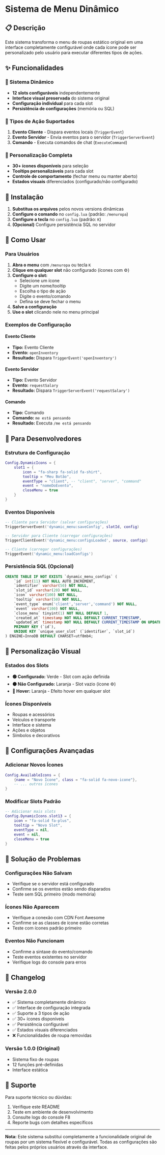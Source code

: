 # Sistema de Menu Dinâmico

## 📋 Descrição

Este sistema transforma o menu de roupas estático original em uma interface completamente configurável onde cada ícone pode ser personalizado pelo usuário para executar diferentes tipos de ações.

## ✨ Funcionalidades

### 🎯 Sistema Dinâmico
- **12 slots configuráveis** independentemente
- **Interface visual preservada** do sistema original
- **Configuração individual** para cada slot
- **Persistência de configurações** (memória ou SQL)

### 🔧 Tipos de Ação Suportados
1. **Evento Cliente** - Dispara eventos locais (`TriggerEvent`)
2. **Evento Servidor** - Envia eventos para o servidor (`TriggerServerEvent`)
3. **Comando** - Executa comandos de chat (`ExecuteCommand`)

### 🎨 Personalização Completa
- **30+ ícones disponíveis** para seleção
- **Tooltips personalizáveis** para cada slot
- **Controle de comportamento** (fechar menu ou manter aberto)
- **Estados visuais** diferenciados (configurado/não configurado)

## 🚀 Instalação

1. **Substitua os arquivos** pelos novos versions dinâmicas
2. **Configure o comando** no `config.lua` (padrão: `/menuropa`)
3. **Configure a tecla** no `config.lua` (padrão: `K`)
4. **(Opcional)** Configure persistência SQL no servidor

## 📖 Como Usar

### Para Usuários

1. **Abra o menu** com `/menuropa` ou tecla `K`
2. **Clique em qualquer slot** não configurado (ícones com ⚙)
3. **Configure o slot:**
   - Selecione um ícone
   - Digite um nome/tooltip
   - Escolha o tipo de ação
   - Digite o evento/comando
   - Defina se deve fechar o menu
4. **Salve a configuração**
5. **Use o slot** clicando nele no menu principal

### Exemplos de Configuração

#### Evento Cliente
- **Tipo:** Evento Cliente
- **Evento:** `openInventory`
- **Resultado:** Dispara `TriggerEvent('openInventory')`

#### Evento Servidor
- **Tipo:** Evento Servidor  
- **Evento:** `requestSalary`
- **Resultado:** Dispara `TriggerServerEvent('requestSalary')`

#### Comando
- **Tipo:** Comando
- **Comando:** `me está pensando`
- **Resultado:** Executa `/me está pensando`

## 🔨 Para Desenvolvedores

### Estrutura de Configuração

```lua
Config.DynamicIcons = {
    slot1 = {
        icon = "fa-sharp fa-solid fa-shirt",
        tooltip = "Meu Botão",
        eventType = "client", -- "client", "server", "command"
        event = "nomeDoEvento",
        closeMenu = true
    }
}
```

### Eventos Disponíveis

```lua
-- Cliente para Servidor (salvar configurações)
TriggerServerEvent('dynamic_menu:saveConfig', slotId, config)

-- Servidor para Cliente (carregar configurações)  
TriggerClientEvent('dynamic_menu:configsLoaded', source, configs)

-- Cliente (carregar configurações)
TriggerEvent('dynamic_menu:loadConfigs')
```

### Persistência SQL (Opcional)

```sql
CREATE TABLE IF NOT EXISTS `dynamic_menu_configs` (
    `id` int(11) NOT NULL AUTO_INCREMENT,
    `identifier` varchar(50) NOT NULL,
    `slot_id` varchar(20) NOT NULL,
    `icon` varchar(100) NOT NULL,
    `tooltip` varchar(50) NOT NULL,
    `event_type` enum('client','server','command') NOT NULL,
    `event` varchar(100) NOT NULL,
    `close_menu` tinyint(1) NOT NULL DEFAULT 1,
    `created_at` timestamp NOT NULL DEFAULT CURRENT_TIMESTAMP,
    `updated_at` timestamp NOT NULL DEFAULT CURRENT_TIMESTAMP ON UPDATE CURRENT_TIMESTAMP,
    PRIMARY KEY (`id`),
    UNIQUE KEY `unique_user_slot` (`identifier`, `slot_id`)
) ENGINE=InnoDB DEFAULT CHARSET=utf8mb4;
```

## 🎨 Personalização Visual

### Estados dos Slots
- **🟢 Configurado:** Verde - Slot com ação definida
- **🟠 Não Configurado:** Laranja - Slot vazio (ícone ⚙)
- **🔵 Hover:** Laranja - Efeito hover em qualquer slot

### Ícones Disponíveis
- Roupas e acessórios
- Veículos e transporte  
- Interface e sistema
- Ações e objetos
- Símbolos e decorativos

## 🔧 Configurações Avançadas

### Adicionar Novos Ícones

```lua
Config.AvailableIcons = {
    {name = "Novo Ícone", class = "fa-solid fa-novo-icone"},
    -- ... outros ícones
}
```

### Modificar Slots Padrão

```lua
-- Adicionar mais slots
Config.DynamicIcons.slot13 = {
    icon = "fa-solid fa-plus",
    tooltip = "Novo Slot",
    eventType = nil,
    event = nil,
    closeMenu = true
}
```

## 🐛 Solução de Problemas

### Configurações Não Salvam
- Verifique se o servidor está configurado
- Confirme se os eventos estão sendo disparados
- Teste sem SQL primeiro (modo memória)

### Ícones Não Aparecem
- Verifique a conexão com CDN Font Awesome
- Confirme se as classes de ícone estão corretas
- Teste com ícones padrão primeiro

### Eventos Não Funcionam
- Confirme a sintaxe do evento/comando
- Teste eventos existentes no servidor
- Verifique logs do console para erros

## 📝 Changelog

### Versão 2.0.0
- ✅ Sistema completamente dinâmico
- ✅ Interface de configuração integrada
- ✅ Suporte a 3 tipos de ação
- ✅ 30+ ícones disponíveis
- ✅ Persistência configurável
- ✅ Estados visuais diferenciados
- ❌ Funcionalidades de roupa removidas

### Versão 1.0.0 (Original)
- Sistema fixo de roupas
- 12 funções pré-definidas
- Interface estática

## 🤝 Suporte

Para suporte técnico ou dúvidas:
1. Verifique este README
2. Teste em ambiente de desenvolvimento
3. Consulte logs do console F8
4. Reporte bugs com detalhes específicos

---

**Nota:** Este sistema substitui completamente a funcionalidade original de roupas por um sistema flexível e configurável. Todas as configurações são feitas pelos próprios usuários através da interface.